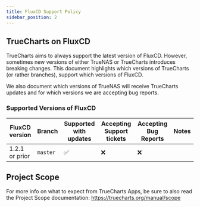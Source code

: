 ```yaml
---
title: FluxCD Support Policy
sidebar_position: 2
---
```


## TrueCharts on FluxCD

TrueCharts aims to always support the latest version of FluxCD.
However, sometimes new versions of either TrueNAS or TrueCharts introduces breaking changes.
This document highlights which versions of TrueCharts (or rather branches), support which versions of FluxCD.

We also document which versions of TrueNAS will receive TrueCharts updates and for which versions we are accepting bug reports.

### Supported Versions of FluxCD

| FluxCD version | Branch   | Supported with updates | Accepting Support tickets | Accepting Bug Reports | Notes |
| -------------- | -------- | ---------------------- | ------------------------- | --------------------- | ----- |
| 1.2.1 or prior | `master` | :white_check_mark:     | :x:                       | :x:                   |       |

## Project Scope

For more info on what to expect from TrueCharts Apps, be sure to also read the Project Scope documentation:
https://truecharts.org/manual/scope
